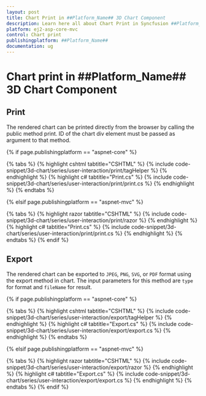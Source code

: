 ```yaml
---
layout: post
title: Chart Print in ##Platform_Name## 3D Chart Component
description: Learn here all about Chart Print in Syncfusion ##Platform_Name## 3D Chart component of Syncfusion Essential JS 2 and more.
platform: ej2-asp-core-mvc
control: Chart print
publishingplatform: ##Platform_Name##
documentation: ug
---
```


# Chart print in ##Platform_Name## 3D Chart Component

## Print

The rendered chart can be printed directly from the browser by calling the public method print. ID of the chart div element must be passed as argument to that method.

{% if page.publishingplatform == "aspnet-core" %}

{% tabs %}
{% highlight cshtml tabtitle="CSHTML" %}
{% include code-snippet/3d-chart/series/user-interaction/print/tagHelper %}
{% endhighlight %}
{% highlight c# tabtitle="Print.cs" %}
{% include code-snippet/3d-chart/series/user-interaction/print/print.cs %}
{% endhighlight %}
{% endtabs %}

{% elsif page.publishingplatform == "aspnet-mvc" %}

{% tabs %}
{% highlight razor tabtitle="CSHTML" %}
{% include code-snippet/3d-chart/series/user-interaction/print/razor %}
{% endhighlight %}
{% highlight c# tabtitle="Print.cs" %}
{% include code-snippet/3d-chart/series/user-interaction/print/print.cs %}
{% endhighlight %}
{% endtabs %}
{% endif %}



## Export

The rendered chart can be exported to `JPEG`, `PNG`, `SVG`, or `PDF` format using the export method in chart. The input parameters for this method are `type` for format and `fileName` for result.

{% if page.publishingplatform == "aspnet-core" %}

{% tabs %}
{% highlight cshtml tabtitle="CSHTML" %}
{% include code-snippet/3d-chart/series/user-interaction/export/tagHelper %}
{% endhighlight %}
{% highlight c# tabtitle="Export.cs" %}
{% include code-snippet/3d-chart/series/user-interaction/export/export.cs %}
{% endhighlight %}
{% endtabs %}

{% elsif page.publishingplatform == "aspnet-mvc" %}

{% tabs %}
{% highlight razor tabtitle="CSHTML" %}
{% include code-snippet/3d-chart/series/user-interaction/export/razor %}
{% endhighlight %}
{% highlight c# tabtitle="Export.cs" %}
{% include code-snippet/3d-chart/series/user-interaction/export/export.cs %}
{% endhighlight %}
{% endtabs %}
{% endif %}


